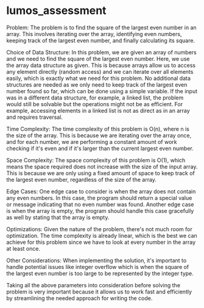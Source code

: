 # lumos_assessment

Problem:
The problem is to find the square of the largest even number in an array. This involves iterating over the array, identifying even numbers, keeping track of the largest even number, and finally calculating its square.

Choice of Data Structure: 
In this problem, we are given an array of numbers and we need to find the square of the largest even number. Here, we use the array data structure as given. This is because arrays allow us to access any element directly (random access) and we can iterate over all elements easily, which is exactly what we need for this problem. No additional data structures are needed as we only need to keep track of the largest even number found so far, which can be done using a simple variable. If the input was in a different data structure, for example, a linked list, the problem would still be solvable but the operations might not be as efficient. For example, accessing elements in a linked list is not as direct as in an array and requires traversal.

Time Complexity:
The time complexity of this problem is O(n), where n is the size of the array. This is because we are iterating over the array once, and for each number, we are performing a constant amount of work checking if it's even and if it's larger than the current largest even number.

Space Complexity:
The space complexity of this problem is O(1), which means the space required does not increase with the size of the input array. This is because we are only using a fixed amount of space to keep track of the largest even number, regardless of the size of the array.

Edge Cases:
One edge case to consider is when the array does not contain any even numbers. In this case, the program should return a special value or message indicating that no even number was found. Another edge case is when the array is empty, the program should handle this case gracefully as well by stating that the array is empty.

Optimizations:
Given the nature of the problem, there's not much room for optimization. The time complexity is already linear, which is the best we can achieve for this problem since we have to look at every number in the array at least once.

Other Considerations:
When implementing the solution, it's important to handle potential issues like integer overflow which is when the square of the largest even number is too large to be represented by the integer type.

Taking all the above parameters into consideration before solving the problem is very important because it allows us to work fast and efficiently by
streamlining the needed approach for writing the code.